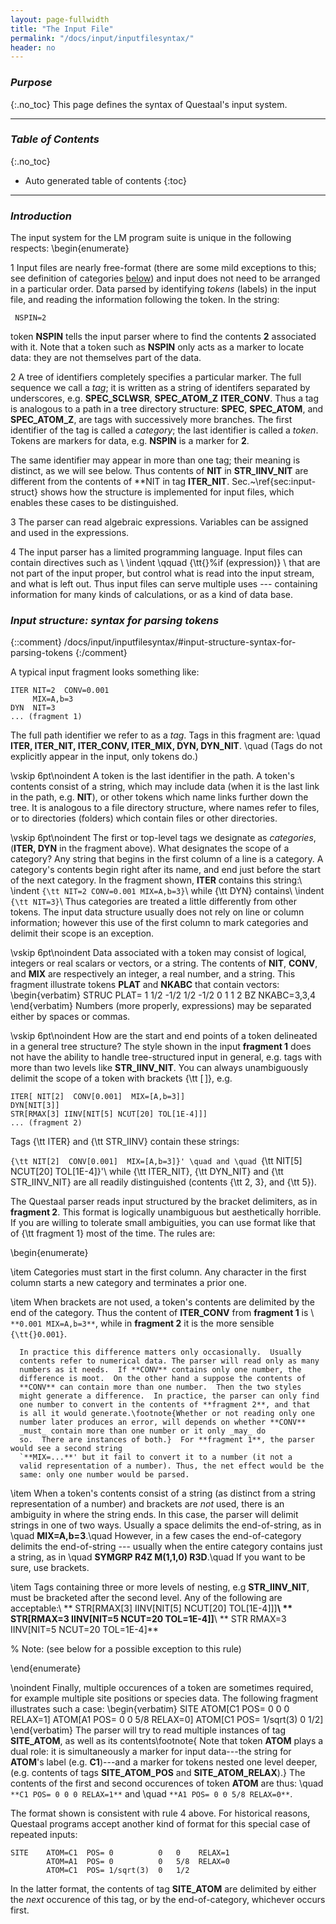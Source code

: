 ```yaml
---
layout: page-fullwidth
title: "The Input File"
permalink: "/docs/input/inputfilesyntax/"
header: no
---
```


### _Purpose_
{:.no_toc}
This page defines the syntax of Questaal's input system.

_____________________________________________________________

### _Table of Contents_
{:.no_toc}
*  Auto generated table of contents
{:toc}  

_____________________________________________________________

### _Introduction_

The input system for the LM program suite is unique in the following
respects:
\begin{enumerate}

1 Input files are nearly free-format (there are some mild
  exceptions to this; see definition of categories
  [below](/docs/input/inputfilesyntax/#input-structure-syntax-for-parsing-tokens))
  and input does not need to be arranged
  in a particular order.  Data parsed by identifying _tokens_
  (labels) in the input file, and reading the information following the
  token.  In the string:

    
     NSPIN=2

  token **NSPIN** tells the input parser where to find the contents **2**
  associated with it.  Note that a token such as **NSPIN** only acts
  as a marker to locate data: they are not themselves part of the data.

2 A tree of identifiers completely specifies a particular marker.  The
  full sequence we call a _tag_; it is written as a string of
  identifers separated by underscores, e.g. **SPEC\_SCLWSR**,
  **SPEC\_ATOM\_Z**  **ITER\_CONV**.  Thus a tag is analogous to a
  path in a tree directory structure: **SPEC**, **SPEC\_ATOM**,
  and **SPEC\_ATOM\_Z**, are tags with successively more
  branches.  The first identifier of the tag is called a _category_;
  the last identifier is called a _token_.
  Tokens are markers for data, e.g. **NSPIN** is a marker for **2**.

  The same identifier may appear in more than one tag; their meaning is
  distinct, as we will see below.  Thus contents of **NIT** in
  **STR\_IINV\_NIT** are different from the contents of **NIT in tag **ITER\_NIT**.  Sec.~\ref{sec:input-struct} shows
  how the structure is implemented for input files, which enables these
  cases to be distinguished.

3 The parser can read algebraic expressions. Variables can be assigned
  and used in the expressions.

4 The input parser has a limited programming language.  Input files can
  contain directives such as \\
    \indent \qquad {\tt{}\%if (expression)} \\
  that are not part of the input proper, but control what is read into
  the input stream, and what is left out.  Thus input files can serve
  multiple uses --- containing information for many kinds of
  calculations, or as a kind of data base.


### _Input structure: syntax for parsing tokens_
{::comment}
/docs/input/inputfilesyntax/#input-structure-syntax-for-parsing-tokens
{:/comment}

A typical input fragment looks something like:

	ITER NIT=2  CONV=0.001
	     MIX=A,b=3
	DYN  NIT=3
	... (fragment 1)

The full path identifier we refer to as a _tag_.  Tags in this
fragment are: \quad **ITER, ITER\_NIT, ITER\_CONV, ITER\_MIX, DYN, DYN\_NIT**.
\quad (Tags do not explicitly appear in the input, only
tokens do.)

\vskip 6pt\noindent A token is the last identifier in the path.  A token's contents
consist of a string, which may include data (when it is the last link in
the path, e.g. **NIT**), or other tokens which name links
further down the tree.
It is analogous to a file directory structure, where names refer to
files, or to directories (folders) which contain files or other directories.  

\vskip 6pt\noindent The first or top-level tags we designate as
_categories_, (**ITER, DYN** in the fragment above). 
What designates the scope of a category?  Any string that begins in the
first column of a line is a category.  A category's contents begin right
after its name, and end just before the start of the next category.
In the fragment shown,
**ITER** contains this string:\\
\indent `{\tt NIT=2 CONV=0.001 MIX=A,b=3}`\\
while {\tt DYN} contains\\
\indent `{\tt NIT=3}`\\
Thus categories are treated a little differently from other tokens.  The
input data structure usually does not rely on line or column information;
however this use of the first column to mark categories and delimit their
scope is an exception.

\vskip 6pt\noindent Data associated with a token may consist of logical, integers or
real scalars or vectors, or a string. The contents of **NIT**,
**CONV**, and **MIX** are respectively an integer, a real number, and
a string.  This fragment illustrate tokens **PLAT** and **NKABC** that
contain vectors:
\begin{verbatim}
STRUC  PLAT= 1 1/2 -1/2    1/2 -1/2 0   1 1 2
BZ     NKABC=3,3,4
\end{verbatim}
Numbers (more properly, expressions) may be separated either by spaces or
commas.

\vskip 6pt\noindent How are the start and end points of a token delineated
in a general tree structure?  The style shown in the input **fragment 1** does
not have the ability to handle tree-structured input in general, e.g.
tags with more than two levels like **STR\_IINV\_NIT**.  You can
always unambiguously delimit the scope of a token with brackets {\tt [$\,$]}, e.g.

    ITER[ NIT[2]  CONV[0.001]  MIX=[A,b=3]]
    DYN[NIT[3]]
    STR[RMAX[3] IINV[NIT[5] NCUT[20] TOL[1E-4]]]
    ... (fragment 2)

Tags {\tt ITER} and {\tt STR\_IINV} contain these strings:

`{\tt NIT[2]  CONV[0.001]  MIX=[A,b=3]}' \quad and \quad `{\tt NIT[5] NCUT[20] TOL[1E-4]}'\\
while {\tt ITER\_NIT}, {\tt DYN\_NIT} and {\tt
STR\_IINV\_NIT} are all readily distinguished (contents {\tt 2, 3}, and
{\tt 5}).

The Questaal parser reads input structured by the bracket delimiters, as in
**fragment 2**.  This format is logically unambiguous but aesthetically horrible.
If you are willing to tolerate small ambiguities, you can use format like
that of {\tt fragment 1} most of the time.  The rules are:

\begin{enumerate}

\item Categories must start in the first column.  Any character in the
      first column starts a new category and terminates a prior one.

\item When brackets are not used, a token's contents are delimited by the
      end of the category.  Thus the content of **ITER\_CONV** from
      **fragment 1** is \ `**0.001 MIX=A,b=3**`, while in
      **fragment 2** it is the more sensible `{\tt{}0.001}`.

      In practice this difference matters only occasionally.  Usually
      contents refer to numerical data. The parser will read only as many
      numbers as it needs.  If **CONV** contains only one number, the
      difference is moot.  On the other hand a suppose the contents of
      **CONV** can contain more than one number.  Then the two styles
      might generate a difference.  In practice, the parser can only find
      one number to convert in the contents of **fragment 2**, and that
      is all it would generate.\footnote{Whether or not reading only one
      number later produces an error, will depends on whether **CONV**
      _must_ contain more than one number or it only _may_ do
      so.  There are instances of both.}  For **fragment 1**, the parser would see a second string
      `**MIX=...**' but it fail to convert it to a number (it not a
      valid representation of a number). Thus, the net effect would be the
      same: only one number would be parsed.

\item When a token's contents consist of a string (as distinct from a
      string representation of a number) and brackets are _not_ used,
      there is an ambiguity in where the string ends.  In this case, the
      parser will delimit strings in one of two ways.  Usually a space
      delimits the end-of-string, as in \quad **MIX=A,b=3**.\quad
      However, in a few cases the end-of-category delimits the
      end-of-string --- usually when the entire category contains just a
      string, as in \quad **SYMGRP R4Z M(1,1,0) R3D**.\quad If
      you want to be sure, use brackets.

\item Tags containing three or more levels of nesting, e.g **STR\_IINV\_NIT**,
      must be bracketed after the second level.  Any of the following
      are acceptable:\\
      ** STR[RMAX[3] IINV[NIT[5] NCUT[20] TOL[1E-4]]]**\\
      ** STR[RMAX=3 IINV[NIT=5 NCUT=20 TOL=1E-4]]**\\
      ** STR RMAX=3 IINV[NIT=5 NCUT=20 TOL=1E-4]**

%      Note: (see below for a possible exception to this rule)

\end{enumerate}

\noindent
Finally, multiple occurences of a token are sometimes required, for example
multiple site positions or species data.  The following fragment
illustrates such a case:
\begin{verbatim}
SITE   ATOM[C1  POS= 0          0   0    RELAX=1]
       ATOM[A1  POS= 0          0   5/8  RELAX=0]
       ATOM[C1  POS= 1/sqrt(3)  0   1/2]
\end{verbatim}
The parser will try to read multiple instances of tag **SITE\_ATOM**, as
well as its contents\footnote{ Note that token **ATOM** plays a dual
role: it is simultaneously a marker for input data---the string for
**ATOM**'s label (e.g. **C1**)---and a marker for tokens nested
one level deeper, (e.g. contents of tags **SITE\_ATOM\_POS** and
**SITE\_ATOM\_RELAX**).}  The contents of the first and second occurences
of token **ATOM** are thus: \quad `**C1 POS= 0 0 0 RELAX=1**`
and \quad `**A1 POS= 0 0 5/8 RELAX=0**`.

The format shown is consistent with rule 4 above.  For historical reasons,
Questaal programs accept another kind of format for this special case of repeated inputs:

    SITE    ATOM=C1  POS= 0          0   0    RELAX=1
            ATOM=A1  POS= 0          0   5/8  RELAX=0
            ATOM=C1  POS= 1/sqrt(3)  0   1/2

In the latter format, the contents of tag **SITE\_ATOM** are delimited
by either the _next_ occurence of this tag, or by the end-of-category,
whichever occurs first. 


